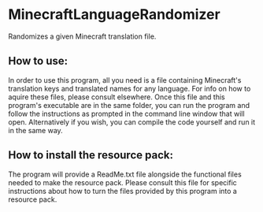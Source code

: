 # MinecraftLanguageRandomizer
Randomizes a given Minecraft translation file.


## How to use:
In order to use this program, all you need is a file containing Minecraft's translation keys and translated names for any language. For info on how to aquire these files, please consult elsewhere. Once this file and this program's executable are in the same folder, you can run the program and follow the instructions as prompted in the command line window that will open. Alternatively if you wish, you can compile the code yourself and run it in the same way.

## How to install the resource pack:
The program will provide a ReadMe.txt file alongside the functional files needed to make the resource pack. Please consult this file for specific instructions about how to turn the files provided by this program into a resource pack.
